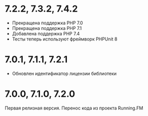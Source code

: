 7.2.2, 7.3.2, 7.4.2
===================
* Прекращена поддержка PHP 7.0
* Прекращена поддержка PHP 7.1
* Добавлена поддержка PHP 7.4
* Тесты теперь используют фреймворк PHPUnit 8

7.0.1, 7.1.1, 7.2.1
===================
* Обновлен идентификатор лицензии библиотеки

7.0.0, 7.1.0, 7.2.0
===================
Первая релизная версия. Перенос кода из проекта Running.FM
